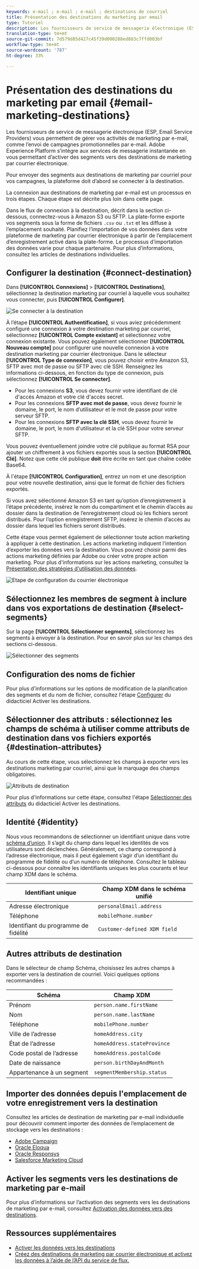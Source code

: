 ```yaml
---
keywords: e-mail ; e-mail ; e-mail ; destinations de courriel
title: Présentation des destinations du marketing par email
type: Tutoriel
description: Les fournisseurs de service de messagerie électronique (ESP, Email Service Providers) vous permettent de gérer vos activités de marketing par e-mail, comme l’envoi de campagnes promotionnelles par e-mail.
translation-type: tm+mt
source-git-commit: 7d579d85d427c45f39d000288ed883c7ffd003bf
workflow-type: tm+mt
source-wordcount: '787'
ht-degree: 33%

---
```



# Présentation des destinations du marketing par email {#email-marketing-destinations}

Les fournisseurs de service de messagerie électronique (ESP, Email Service Providers) vous permettent de gérer vos activités de marketing par e-mail, comme l’envoi de campagnes promotionnelles par e-mail. Adobe Experience Platform s’intègre aux services de messagerie instantanée en vous permettant d’activer des segments vers des destinations de marketing par courrier électronique.

Pour envoyer des segments aux destinations de marketing par courriel pour vos campagnes, la plateforme doit d’abord se connecter à la destination.

La connexion aux destinations de marketing par e-mail est un processus en trois étapes. Chaque étape est décrite plus loin dans cette page.

Dans le flux de connexion à la destination, décrit dans la section ci-dessous, connectez-vous à Amazon S3 ou SFTP. La plate-forme exporte vos segments sous la forme de fichiers `.csv` ou `.txt` et les diffuse à l’emplacement souhaité. Planifiez l’importation de vos données dans votre plateforme de marketing par courrier électronique à partir de l’emplacement d’enregistrement activé dans la plate-forme. Le processus d’importation des données varie pour chaque partenaire. Pour plus d’informations, consultez les articles de destinations individuelles.

## Configurer la destination {#connect-destination}

Dans **[!UICONTROL Connexions]** > **[!UICONTROL Destinations]**, sélectionnez la destination marketing par courriel à laquelle vous souhaitez vous connecter, puis **[!UICONTROL Configurer]**.

![Se connecter à la destination](../../assets/catalog/email-marketing/overview/connect-email-marketing.png)

À l’étape **[!UICONTROL Authentification]**, si vous aviez précédemment configuré une connexion à votre destination marketing par courriel, sélectionnez **[!UICONTROL Compte existant]** et sélectionnez votre connexion existante. Vous pouvez également sélectionner **[!UICONTROL Nouveau compte]** pour configurer une nouvelle connexion à votre destination marketing par courrier électronique. Dans le sélecteur **[!UICONTROL Type de connexion]**, vous pouvez choisir entre Amazon S3, SFTP avec mot de passe ou SFTP avec clé SSH. Renseignez les informations ci-dessous, en fonction du type de connexion, puis sélectionnez **[!UICONTROL Se connecter]**.

- Pour les connexions **S3**, vous devez fournir votre identifiant de clé d&#39;accès Amazon et votre clé d&#39;accès secret.
- Pour les connexions **SFTP avec mot de passe**, vous devez fournir le domaine, le port, le nom d’utilisateur et le mot de passe pour votre serveur SFTP.
- Pour les connexions **SFTP avec la clé SSH**, vous devez fournir le domaine, le port, le nom d&#39;utilisateur et la clé SSH pour votre serveur SFTP.

Vous pouvez éventuellement joindre votre clé publique au format RSA pour ajouter un chiffrement à vos fichiers exportés sous la section **[!UICONTROL Clé]**. Notez que cette clé publique **doit** être écrite en tant que chaîne codée Base64.

À l&#39;étape **[!UICONTROL Configuration]**, entrez un nom et une description pour votre nouvelle destination, ainsi que le format de fichier des fichiers exportés.

Si vous avez sélectionné Amazon S3 en tant qu’option d’enregistrement à l’étape précédente, insérez le nom du compartiment et le chemin d’accès au dossier dans la destination de l’enregistrement cloud où les fichiers seront distribués. Pour l’option enregistrement SFTP, insérez le chemin d’accès au dossier dans lequel les fichiers seront distribués.

Cette étape vous permet également de sélectionner toute action marketing à appliquer à cette destination. Les actions marketing indiquent l’intention d’exporter les données vers la destination. Vous pouvez choisir parmi des actions marketing définies par Adobe ou créer votre propre action marketing. Pour plus d&#39;informations sur les actions marketing, consultez la [Présentation des stratégies d&#39;utilisation des données](../../../data-governance/policies/overview.md).

![Etape de configuration du courrier électronique](../../assets/catalog/email-marketing/overview/email-setup-step.png)

## Sélectionnez les membres de segment à inclure dans vos exportations de destination {#select-segments}

Sur la page **[!UICONTROL Sélectionner segments]**, sélectionnez les segments à envoyer à la destination. Pour en savoir plus sur les champs des sections ci-dessous.

![Sélectionner des segments](../../assets/common/email-select-segments.png)

## Configuration des noms de fichier

Pour plus d&#39;informations sur les options de modification de la planification des segments et du nom de fichier, consultez l&#39;étape [Configurer](../../ui/activate-destinations.md#configure) du didacticiel Activer les destinations.

## Sélectionner des attributs : sélectionnez les champs de schéma à utiliser comme attributs de destination dans vos fichiers exportés {#destination-attributes}

Au cours de cette étape, vous sélectionnez les champs à exporter vers les destinations marketing par courriel, ainsi que le marquage des champs obligatoires.

![Attributs de destination](../../assets/catalog/email-marketing/overview/recommended-attributes.png)

Pour plus d&#39;informations sur cette étape, consultez l&#39;étape [Sélectionner des attributs](../../ui/activate-destinations.md#select-attributes) du didacticiel Activer les destinations.

## Identité {#identity}

Nous vous recommandons de sélectionner un identifiant unique dans votre [schéma d’union](../../../profile/home.md#profile-fragments-and-union-schemas). Il s’agit du champ dans lequel les identités de vos utilisateurs sont déclenchées. Généralement, ce champ correspond à l’adresse électronique, mais il peut également s’agir d’un identifiant du programme de fidélité ou d’un numéro de téléphone. Consultez le tableau ci-dessous pour connaître les identifiants uniques les plus courants et leur champ XDM dans le schéma.

| Identifiant unique | Champ XDM dans le schéma unifié |
----------------- | ---------------------------
| Adresse électronique | `personalEmail.address` |
| Téléphone | `mobilePhone.number` |
| Identifiant du programme de fidélité | `Customer-defined XDM field` |

## Autres attributs de destination

Dans le sélecteur de champ Schéma, choisissez les autres champs à exporter vers la destination de courriel. Voici quelques options recommandées :

| Schéma | Champ XDM |
------ | ---------
| Prénom | `person.name.firstName` |
| Nom | `person.name.lastName` |
| Téléphone | `mobilePhone.number` |
| Ville de l’adresse | `homeAddress.city` |
| État de l’adresse | `homeAddress.stateProvince` |
| Code postal de l’adresse | `homeAddress.postalCode` |
| Date de naissance | `person.birthDayAndMonth` |
| Appartenance à un segment | `segmentMembership.status` |

## Importer des données depuis l&#39;emplacement de votre enregistrement vers la destination

Consultez les articles de destination de marketing par e-mail individuelle pour découvrir comment importer des données de l’emplacement de stockage vers les destinations :

- [Adobe Campaign](./adobe-campaign.md#import-data-into-campaign)
- [Oracle Eloqua](./oracle-eloqua.md#import-data-into-eloqua)
- [Oracle Responsys](./oracle-responsys.md#import-data-into-responsys)
- [Salesforce Marketing Cloud](./salesforce-marketing-cloud.md#import-data-into-salesforce)

## Activer les segments vers les destinations de marketing par e-mail

Pour plus d’informations sur l’activation des segments vers les destinations de marketing par e-mail, consultez [Activation des données vers des destinations](../../ui/activate-destinations.md).

## Ressources supplémentaires

- [Activer les données vers les destinations](../../ui/activate-destinations.md)
- [Créez des destinations de marketing par courrier électronique et activez les données à l’aide de l’API du service de flux.](../../api/email-marketing.md)